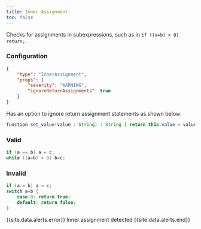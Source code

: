 ```yaml
---
title: Inner Assignment
toc: false
---
```


Checks for assignments in subexpressions, such as in `if ((a=b) > 0) return;`.

### Configuration

```json
{
    "type": "InnerAssignment",
    "props": {
        "severity": "WARNING",
        "ignoreReturnAssignments": true
    }
}
```

Has an option to ignore return assignment statements as shown below:

```java
function set_value(value : String) : String { return this.value = value; }
```

### Valid

```java
if (a == b) a = c;
while ((a=b) > 0) b=c;
```

### Invalid

```java
if (a = b) a = c;
switch a=b {
    case 0: return true;
    default: return false;
}
```

{{site.data.alerts.error}} Inner assignment detected {{site.data.alerts.end}}
